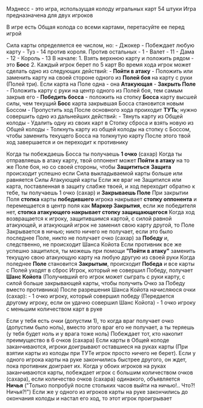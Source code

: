 Мэднесс - это игра, использущая колоду игральных карт 54 штуки
Игра предназначена для двух игроков

В игре есть Общая колода со всеми картами, перетасуйте ее перед игрой

Сила карты определяется ее числом, но:
    - Джокер - Побеждает любую карту
    - Туз - 14 против короля. Против остальных - 1
    - Валет - 11
    - Дама - 12
    - Король - 13
В начале:
    1. Взять верхнюю карту и положить рядом - это **Босс**
    2. Каждый игрок берет по 5 карт
Во время хода игрок может сделать одно из следующих действий:
    - **Пойти в атаку** - Положить или заменить карту на своей стороне одного из **Полей боя** на карту с руки (Полей три). Если карта на Поле одна - она **Атакующая**
    - **Закрыть Поле** - Положить карту с руки на центр одного из Полей боя, тем самым закрыв его
    - **Победить босса** - положить на стопку **Босса** карту высшей силы, чем текущий **Босс** карта закрывшая Босса становится новым Боссом
    - Пропустить ход
После основного хода проиходит **ТУТь**; нужно совершить одно из дальнейших действий:
    - Тянуть карту из Общей колоды
    - Удалить одну из своих карт в Стопку сброса и взять новую из Общей колоды
    - Толкнуть карту из общей колоды на стопку с Боссом, чтобы заменить текущего Босса на толкнутую карту
После этого твой ход завершается и он переходит к противнику

Когда ты побеждаешь Босса ты получаешь **1 очко** (сахар)
Когда ты отправляешь в атаку карту, твой оппонент может **Пойти в атаку** на то же Поле боя, но со своей стороны, чтобы **Защититься**
**Защита** происходит успешно если Сила выкладываемой карты больше или равняется Силы Атакующей карты
Если же враг не Защитился или карта, поставленная в защиту слабже твоей, и ход переходит обратно к тебе, ты получаешь 1 очко (сахар) и **Закрываешь Поле**
При закрытии Поля **стопка** карты **победившего** игрока накрывает **стопку оппонента** и перемещается в центр поля как **Маркер Закрытия**, если же победителя нет, **стопка атакующего накрывает стопку защищающегося**
Когда ход возвращается к игроку, защитившимся картой, с силой равной атакующей, и атакующий игрок не заменил свою карту другой, то Поле Закрывается в ничью; никто ничего не получает, если это было последнее Поле, никто не получает очко (сахар) за **Победу** и, следственно, не происходит Шанса Койота
Если противник все же успешно защитился, ты можешь при помощи **"Пойти в атаку"** заменить текущую свою атакующую карту на любую другую из своей руки
Когда поледнее **Поле** становится **Закрытым**, происходит **Победа** и все карты с Полей уходят в сброс
Игрок, который не совершил Победу, получает **Шанс Койота** (Получивший его игрок может сыграть с руки карту, с силой больше закрывающей карты, чтобы получить Очко за Победу вместо противника)
После разрешения Шанса Койота начисляюся очки (сахар):
    - 1 очко игроку, который совершил победу (Передается другому игроку, если он удачно совершил Шанс Койота)
    - 1 очко игроку с меньшим количеством карт в руке

Если у тебя есть очки (допустим 1), то когда враг получает очко (допустим было ноль), вместо этого враг его не получает, а ты теряешь (у тебя будет ноль и у врага тоже ноль)
Побеждает тот, кто накопит преимущество в 6 очков (сахара)
Если карты в Общей колоде заканчиваются, игроки доигрывают оставшиеся на руках карты (При взятии карты из колоды при ТУТе игрок просто ничего не берет). Если у одного игрока карты на руке закончились быстрее другого, он ждет, пока противник доиграет их. Когда у обоих игроков на руках заканчиваются карты, побеждает игрок с большим количеством очков (сахара), если количество очков (сахара) одинакого, объявляется  **Ничья** ("Только попробуй после стольких часов выйти на ничью!.. Что?! Ничья?!")
Если же у одного из игроков карты на руке закончились до окончания колоды и настал его ход, то этот игрок проигрывает
